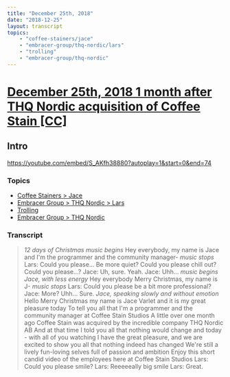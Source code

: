 ```yaml
---
title: "December 25th, 2018"
date: "2018-12-25"
layout: transcript
topics: 
    - "coffee-stainers/jace"
    - "embracer-group/thq-nordic/lars"
    - "trolling"
    - "embracer-group/thq-nordic"
---
```

# [December 25th, 2018 1 month after THQ Nordic acquisition of Coffee Stain [CC]](../2018-12-25.md)
## Intro
https://youtube.com/embed/S_AKfh38880?autoplay=1&start=0&end=74
### Topics
* [Coffee Stainers > Jace](../topics/coffee-stainers/jace.md)
* [Embracer Group > THQ Nordic > Lars](../topics/embracer-group/thq-nordic/lars.md)
* [Trolling](../topics/trolling.md)
* [Embracer Group > THQ Nordic](../topics/embracer-group/thq-nordic.md)

### Transcript

> *12 days of Christmas music begins*
> Hey everybody, my name is Jace and I'm the programmer and the community manager-
> *music stops*
> Lars: Could you please...
> Be more quiet?
> Could you please chill out?
> Could you please...?
> Jace: Uh, sure. Yeah.
> Jace: Uhh...
> *music begins*
> *Jace, with less energy*
> Hey everybody Merry Christmas, my name is J-
> *music stops*
> Lars: Could you please be a bit more professional?
> Jace: More? Uhh...
> Sure.
> *Jace, speaking slowly and without emotion*
> Hello Merry Christmas
> my name is Jace Varlet
> and it is my great pleasure today
> To tell you all that I'm a programmer and the community manager at Coffee Stain Studios
> A little over one month ago
> Coffee Stain was acquired by the incredible company THQ Nordic AB
> And at that time I told you all that nothing would change
> and today - with all of you watching
> I have the great pleasure, and we are excited to show you all that nothing indeed has changed
> We're still a lively fun-loving selves full of passion and ambition
> Enjoy this short candid video of the employees here at Coffee Stain Studios
> Lars: Could you please smile?
> Lars: Reeeeeally big smile
> Lars: Great.
